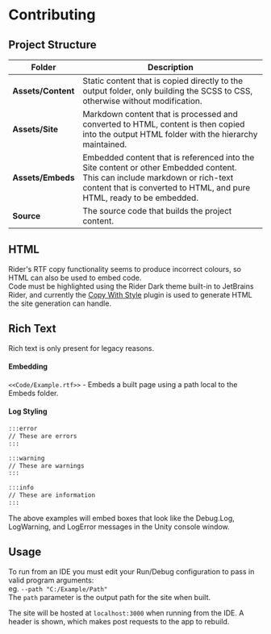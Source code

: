 # Contributing
## Project Structure

| Folder             | Description                                                                                                                                                                                             |
|--------------------|---------------------------------------------------------------------------------------------------------------------------------------------------------------------------------------------------------|
| **Assets/Content** | Static content that is copied directly to the output folder, only building the SCSS to CSS, otherwise without modification.                                                                             |
| **Assets/Site**    | Markdown content that is processed and converted to HTML, content is then copied into the output HTML folder with the hierarchy maintained.                                                             |
| **Assets/Embeds**  | Embedded content that is referenced into the Site content or other Embedded content.<br/>This can include markdown or rich-text content that is converted to HTML, and pure HTML, ready to be embedded. |
| **Source**         | The source code that builds the project content.                                                                                                                                                        |

## HTML
Rider's RTF copy functionality seems to produce incorrect colours, so HTML can also be used to embed code.  
Code must be highlighted using the Rider Dark theme built-in to JetBrains Rider, and currently the [Copy With Style](https://plugins.jetbrains.com/plugin/8455-copywithstyle) plugin is used to generate HTML the site generation can handle.

## Rich Text
Rich text is only present for legacy reasons.

#### Embedding
`<<Code/Example.rtf>>` - Embeds a built page using a path local to the Embeds folder.

#### Log Styling
```md
:::error
// These are errors
:::

:::warning
// These are warnings
:::

:::info
// These are information
:::
```  
The above examples will embed boxes that look like the Debug.Log, LogWarning, and LogError messages in the Unity console window.

## Usage
To run from an IDE you must edit your Run/Debug configuration to pass in valid program arguments:  
eg. `--path "C:/Example/Path"`  
The `path` parameter is the output path for the site when built.

The site will be hosted at `localhost:3000` when running from the IDE.
A header is shown, which makes post requests to the app to rebuild.